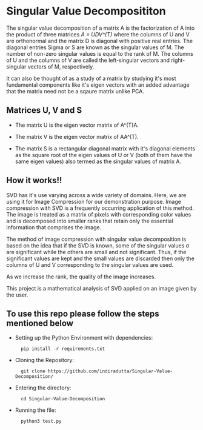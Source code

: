 # Singular Value Decomposititon

The singular value decomposition of a matrix A is the factorization of A into the product of three matrices *A = UDV^(T)* where the columns of U and V are orthonormal and the matrix D is diagonal with positive real entries. The diagonal entries Sigma or S are known as the singular values of M. The number of non-zero singular values is equal to the rank of M. The columns of U and the columns of V are called the left-singular vectors and right-singular vectors of M, respectively.

It can also be thought of as a study of a matrix by studying it's most fundamental components like it's eigen vectors with an added advantage that the matrix need not be a sqaure matrix unlike PCA.

## Matrices U, V and S ##

- The matrix U is the eigen vector matrix of A^(T)A.

- The matrix V is the eigen vector matrix of AA^(T).

- The matrix S is a rectangular diagonal matrix with it's diagonal elements as the square root of the eigen values of U or V (both of them have the same eigen values) also          termed as the singular values of matrix A.
     
## How it works!! ##

SVD has it's use varying across a wide variety of domains. Here, we are using it for Image Compression for our demonstration purpose. Image compression with SVD is a frequently occurring application of this method. The image is treated as a matrix of pixels with corresponding color values and is decomposed into smaller ranks that retain only the essential information that comprises the image. 

The method of image compression with singular value decomposition is based on the idea that if the SVD is known, some of the singular values σ are significant while the others are small and not significant. Thus, if the significant values are kept and the small values are discarded then only the columns of U and V corresponding to the singular values are used.

As we increase the rank, the quality of the image increases.

This project is a mathematical analysis of SVD applied on an image given by the user.

## To use this repo please follow the steps mentioned below

- Setting up the Python Environment with dependencies:

        pip install -r requirements.txt

- Cloning the Repository: 

        git clone https://github.com/indiradutta/Singular-Value-Decomposition/
- Entering the directory: 

        cd Singular-Value-Decomposition
- Running the file:

        python3 test.py
